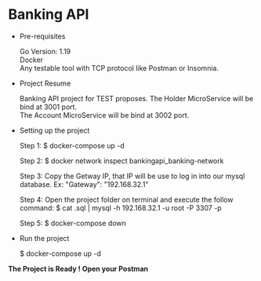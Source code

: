 # Banking API

- Pre-requisites
  
  Go Version: 1.19 <br>
  Docker <br>
  Any testable tool with TCP protocol like Postman or Insomnia.

- Project Resume

  Banking API project for TEST proposes.
  The Holder MicroService will be bind at 3001 port.  
  The Account MicroService will be bind at 3002 port.

- Setting up the project

  Step 1: $ docker-compose up -d

  Step 2: $ docker network inspect bankingapi_banking-network
    
  Step 3: Copy the Getway IP, that IP will be use to log in into our mysql database. Ex: "Gateway": "192.168.32.1"

  Step 4: Open the project folder on terminal and execute the follow command: $ cat .sql | mysql -h 192.168.32.1 -u root -P 3307 -p

  Step 5: $ docker-compose down

- Run the project

  $ docker-compose up -d

<b>The Project is Ready ! Open your Postman</b>


